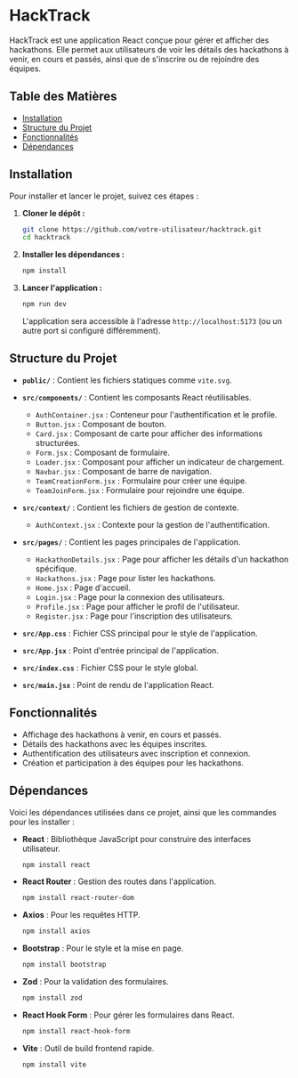 # HackTrack

HackTrack est une application React conçue pour gérer et afficher des hackathons. Elle permet aux utilisateurs de voir les détails des hackathons à venir, en cours et passés, ainsi que de s'inscrire ou de rejoindre des équipes.

## Table des Matières

- [Installation](#installation)
- [Structure du Projet](#structure-du-projet)
- [Fonctionnalités](#fonctionnalités)
- [Dépendances](#dépendances)

## Installation

Pour installer et lancer le projet, suivez ces étapes :

1. **Cloner le dépôt :**

   ```bash
   git clone https://github.com/votre-utilisateur/hacktrack.git
   cd hacktrack
   ```

2. **Installer les dépendances :**

   ```bash
   npm install
   ```

3. **Lancer l'application :**

   ```bash
   npm run dev
   ```

   L'application sera accessible à l'adresse `http://localhost:5173` (ou un autre port si configuré différemment).

## Structure du Projet

- **`public/`** : Contient les fichiers statiques comme `vite.svg`.

- **`src/components/`** : Contient les composants React réutilisables.
  - `AuthContainer.jsx` : Conteneur pour l'authentification et le profile.
  - `Button.jsx` : Composant de bouton.
  - `Card.jsx` : Composant de carte pour afficher des informations structurées.
  - `Form.jsx` : Composant de formulaire.
  - `Loader.jsx` : Composant pour afficher un indicateur de chargement.
  - `Navbar.jsx` : Composant de barre de navigation.
  - `TeamCreationForm.jsx` : Formulaire pour créer une équipe.
  - `TeamJoinForm.jsx` : Formulaire pour rejoindre une équipe.

- **`src/context/`** : Contient les fichiers de gestion de contexte.
  - `AuthContext.jsx` : Contexte pour la gestion de l'authentification.

- **`src/pages/`** : Contient les pages principales de l'application.
  - `HackathonDetails.jsx` : Page pour afficher les détails d'un hackathon spécifique.
  - `Hackathons.jsx` : Page pour lister les hackathons.
  - `Home.jsx` : Page d'accueil.
  - `Login.jsx` : Page pour la connexion des utilisateurs.
  - `Profile.jsx` : Page pour afficher le profil de l'utilisateur.
  - `Register.jsx` : Page pour l'inscription des utilisateurs.

- **`src/App.css`** : Fichier CSS principal pour le style de l'application.
- **`src/App.jsx`** : Point d'entrée principal de l'application.
- **`src/index.css`** : Fichier CSS pour le style global.
- **`src/main.jsx`** : Point de rendu de l'application React.

## Fonctionnalités

- Affichage des hackathons à venir, en cours et passés.
- Détails des hackathons avec les équipes inscrites.
- Authentification des utilisateurs avec inscription et connexion.
- Création et participation à des équipes pour les hackathons.

## Dépendances

Voici les dépendances utilisées dans ce projet, ainsi que les commandes pour les installer :

- **React** : Bibliothèque JavaScript pour construire des interfaces utilisateur.
  ```bash
  npm install react
  ```

- **React Router** : Gestion des routes dans l'application.
  ```bash
  npm install react-router-dom
  ```

- **Axios** : Pour les requêtes HTTP.
  ```bash
  npm install axios
  ```

- **Bootstrap** : Pour le style et la mise en page.
  ```bash
  npm install bootstrap
  ```

- **Zod** : Pour la validation des formulaires.
  ```bash
  npm install zod
  ```

- **React Hook Form** : Pour gérer les formulaires dans React.
  ```bash
  npm install react-hook-form
  ```

- **Vite** : Outil de build frontend rapide.
  ```bash
  npm install vite
  ```

